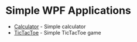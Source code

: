 # Simple WPF Applications
- [Calculator](https://github.com/xAxee/WPF_Applications/tree/main/WPF_Calculator) - Simple calculator
- [TicTacToe](https://github.com/xAxee/WPF_Applications/tree/main/WPF_TicTacToe) - Simple TicTacToe game